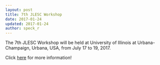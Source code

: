 ```yaml
---
layout: post
title: 7th JLESC Workshop
date: 2017-01-24
updated: 2017-01-24
author: speck_r
---
```

The 7th JLESC Workshop will be held at University of Illinois at Urbana-Champaign, Urbana, USA, from July 17 to 19, 2017. 

<!--more-->

Click [here](/events/7th-jlesc-workshop) for more information!
